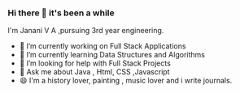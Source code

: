 ### Hi there 👋 it's been a while


I'm Janani V A ,pursuing 3rd year engineering. 

- 🔭 I’m currently working on Full Stack Applications
- 🌱 I’m currently learning Data Structures and Algorithms
- 🤔 I’m looking for help with Full Stack Projects
- 💬 Ask me about Java , Html, CSS ,Javascript 
- 😄 I'm a history lover, painting , music lover and i write journals.
